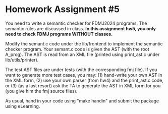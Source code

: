 # Homework Assignment #5

You need to write a semantic checker for FDMJ2024 programs. The semantic rules are discussed in class.  **In this assignment hw5,  you only need to check FDMJ programs WITHOUT classes.** 

Modify the semant.c code under the lib/frontend to implement the semantic checker program. Your semant.c code is given the AST (with the root A_prog). The AST is read from an XML file (printed using print_ast.c under lib/utils/printer). 

The test AST files are under tests (with the corresponding fmj file). If you want to generate more test cases, you may: (1) hand-write your own AST in the XML form, (2) use your own parser (from hw4) and the print_ast.c code, or (3) (as a last resort) ask the TA to generate the AST in XML form for you (you give him the fmj source files). 

As usual, hand in your code using "make handin" and submit the package using eLearning.
